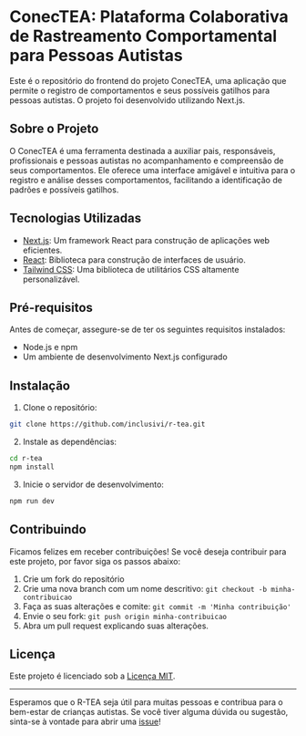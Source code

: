 # ConecTEA: Plataforma Colaborativa de Rastreamento Comportamental para Pessoas Autistas

Este é o repositório do frontend do projeto ConecTEA, uma aplicação que permite o registro de comportamentos e seus possíveis gatilhos para pessoas autistas. O projeto foi desenvolvido utilizando Next.js.

## Sobre o Projeto

O ConecTEA é uma ferramenta destinada a auxiliar pais, responsáveis, profissionais e pessoas autistas no acompanhamento e compreensão de seus comportamentos. Ele oferece uma interface amigável e intuitiva para o registro e análise desses comportamentos, facilitando a identificação de padrões e possíveis gatilhos.

## Tecnologias Utilizadas

- [Next.js](https://nextjs.org/): Um framework React para construção de aplicações web eficientes.
- [React](https://reactjs.org/): Biblioteca para construção de interfaces de usuário.
- [Tailwind CSS](https://tailwindcss.com/): Uma biblioteca de utilitários CSS altamente personalizável.

## Pré-requisitos

Antes de começar, assegure-se de ter os seguintes requisitos instalados:

- Node.js e npm
- Um ambiente de desenvolvimento Next.js configurado

## Instalação

1. Clone o repositório:

```bash
git clone https://github.com/inclusivi/r-tea.git
```

2. Instale as dependências:

```bash
cd r-tea
npm install
```

3. Inicie o servidor de desenvolvimento:

```bash
npm run dev
```

## Contribuindo

Ficamos felizes em receber contribuições! Se você deseja contribuir para este projeto, por favor siga os passos abaixo:

1. Crie um fork do repositório
2. Crie uma nova branch com um nome descritivo: `git checkout -b minha-contribuicao`
3. Faça as suas alterações e comite: `git commit -m 'Minha contribuição'`
4. Envie o seu fork: `git push origin minha-contribuicao`
5. Abra um pull request explicando suas alterações.

## Licença

Este projeto é licenciado sob a [Licença MIT](LICENSE).

---

Esperamos que o R-TEA seja útil para muitas pessoas e contribua para o bem-estar de crianças autistas. Se você tiver alguma dúvida ou sugestão, sinta-se à vontade para abrir uma [issue](https://github.com/felipe-louzas/univesp-pi-rtea-frontend/issues)!
